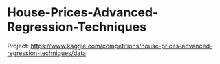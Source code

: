 # House-Prices-Advanced-Regression-Techniques

Project: https://www.kaggle.com/competitions/house-prices-advanced-regression-techniques/data